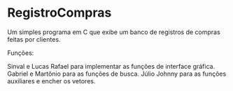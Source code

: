 # RegistroCompras
Um simples programa em C que exibe um banco de registros de compras feitas por clientes.

Funções:

Sinval e Lucas Rafael para implementar as funções de interface gráfica.
Gabriel e Martônio para as funções de busca.
Júlio Johnny para as funções auxiliares e encher os vetores.
